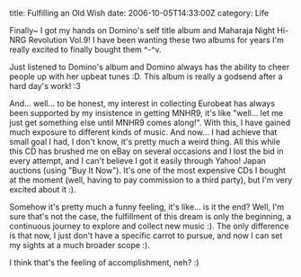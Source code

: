 title: Fulfilling an Old Wish
date: 2006-10-05T14:33:00Z
category: Life

Finally~ I got my hands on Domino's self title album and Maharaja Night Hi-NRG Revolution Vol.9! I have been wanting these two albums for years I'm really excited to finally bought them ^-^v.

Just listened to Domino's album and Domino always has the ability to cheer people up with her upbeat tunes :D. This album is really a godsend after a hard day's work! :3

And… well… to be honest, my interest in collecting Eurobeat has always been supported by my insistence in getting MNHR9, it's like "well… let me just get something else until MNHR9 comes along!". With this, I have gained much exposure to different kinds of music. And now… I had achieve that small goal I had, I don't know, it's pretty much a weird thing. All this while this CD has brushed me on eBay on several occasions and I lost the bid in every attempt, and I can't believe I got it easily through Yahoo! Japan auctions (using "Buy It Now"). It's one of the most expensive CDs I bought at the moment (well, having to pay commission to a third party), but I'm very excited about it :).

Somehow it's pretty much a funny feeling, it's like… is it the end? Well, I'm sure that's not the case, the fulfillment of this dream is only the beginning, a continuous journey to explore and collect new music :). The only difference is that now, I just don't have a specific carrot to pursue, and now I can set my sights at a much broader scope :).

I think that's the feeling of accomplishment, neh? :)
